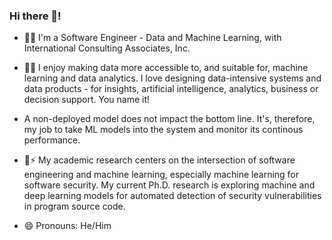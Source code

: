 ### Hi there 👋! 

- 🧑‍💻 I'm a Software Engineer - Data and Machine Learning, with International Consulting Associates, Inc.
- 🌱😄 I enjoy making data more accessible to, and suitable for, machine learning and data analytics. I love designing data-intensive systems and data products - for insights, artificial intelligence, analytics, business or decision support. You name it!
- A non-deployed model does not impact the bottom line. It's, therefore, my job to take ML models into the system and monitor its continous performance.
- 🔭⚡ My academic research centers on the intersection of software engineering and machine learning, especially machine learning for software security. My current Ph.D. research is exploring machine and deep learning models for automated detection of security vulnerabilities in program source code.

- 😄 Pronouns: He/Him


<!--
**Semiu/Semiu** is a ✨ _special_ ✨ repository because its `README.md` (this file) appears on your GitHub profile.

Here are some ideas to get you started:


- 👯 I’m looking to collaborate on ...
- 🤔 I’m looking for help with ...
- 💬 Ask me about ...
- 📫 How to reach me: ...


-->
